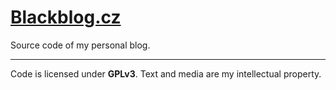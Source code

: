 # [Blackblog.cz](https://blackblog.cz/)
Source code of my personal blog.

---

Code is licensed under **GPLv3**. Text and media are my intellectual property.
